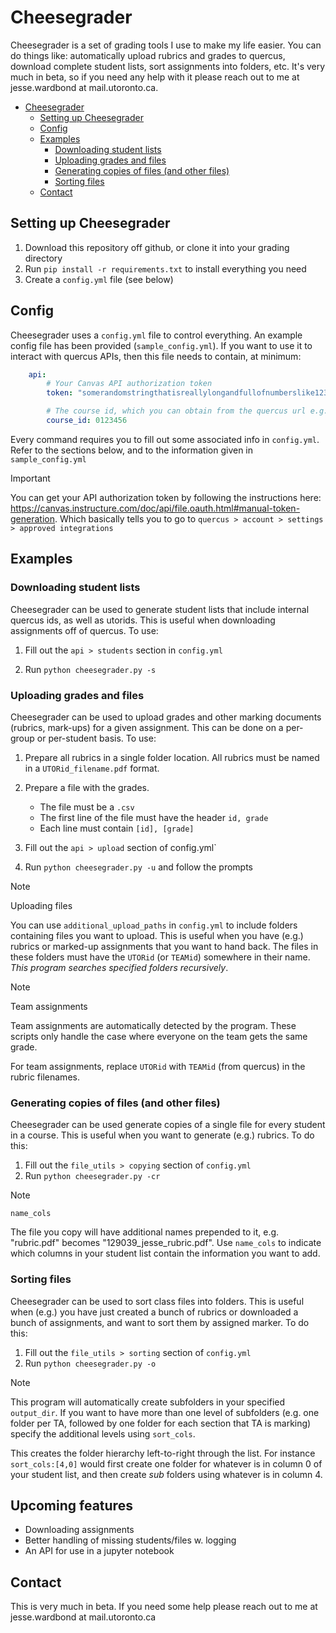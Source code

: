 
# Cheesegrader
Cheesegrader is a set of grading tools I use to make my life easier. You can do things like: automatically upload rubrics and grades to quercus, download complete student lists, sort assignments into folders, etc. It's very much in beta, so if you need any help with it please reach out to me at jesse.wardbond at mail.utoronto.ca.

- [Cheesegrader](#cheesegrader)
  - [Setting up Cheesegrader](#setting-up-cheesegrader)
  - [Config](#config)
  - [Examples](#examples)
    - [Downloading student lists](#downloading-student-lists)
    - [Uploading grades and files](#uploading-grades-and-files)
    - [Generating copies of files (and other files)](#generating-copies-of-files-and-other-files)
    - [Sorting files](#sorting-files)
  - [Contact](#contact)

## Setting up Cheesegrader
<a name="setup"></a>

1. Download this repository off github, or clone it into your grading directory
2. Run `pip install -r requirements.txt` to install everything you need
3. Create a `config.yml` file (see below)

## Config
<a name="config"></a>

Cheesegrader uses a `config.yml` file to control everything.  An example config file has been provided (`sample_config.yml`). If you want to use it to interact with quercus APIs, then this file needs to contain, at minimum:

~~~yaml
    api:
        # Your Canvas API authorization token 
        token: "somerandomstringthatisreallylongandfullofnumberslike123123121809132andsymbols$%#$%#$%"

        # The course id, which you can obtain from the quercus url e.g. https://q.utoronto.ca/courses/[>= 6-digit number]
        course_id: 0123456
~~~

Every command requires you to fill out some associated info in `config.yml`. Refer to the sections below, and to the information given in `sample_config.yml`

>[!IMPORTANT]
> You can get your API authorization token by following the instructions here: https://canvas.instructure.com/doc/api/file.oauth.html#manual-token-generation. Which basically tells you to go to `quercus > account > settings > approved integrations`   

## Examples
### Downloading student lists
<a name="s"></a>
Cheesegrader can be used to generate student lists that include internal quercus ids, as well as utorids. This is useful when downloading assignments off of quercus. To use:
1. Fill out the `api > students` section in `config.yml`

2. Run `python cheesegrader.py -s`

### Uploading grades and files
<a name="u"></a>

Cheesegrader can be used to upload grades and other marking documents (rubrics, mark-ups) for a given assignment. This can be done on a per-group or per-student basis. To use:

1. Prepare all rubrics in a single folder location. All rubrics must be named in a `UTORid_filename.pdf` format.


2. Prepare a file with the grades.
   - The file must be a `.csv`
   - The first line of the file must have the header `id, grade`
   - Each line must contain `[id], [grade]`
3. Fill out the `api > upload` section of config.yml`


4. Run `python cheesegrader.py -u` and follow the prompts

> [!NOTE]
> Uploading files
> 
> You can use `additional_upload_paths` in `config.yml` to include folders containing files you want to upload. This is useful when you have (e.g.) rubrics or marked-up assignments that you want to hand back. The files in these folders must have the `UTORid` (or `TEAMid`) somewhere in their name. *This program searches specified folders recursively*.

>[!NOTE]
> Team assignments
>
> Team assignments are automatically detected by the program. These scripts only handle the case where everyone on the team gets the same grade. 
>
> For team assignments, replace `UTORid` with `TEAMid` (from quercus) in the rubric filenames.

### Generating copies of files (and other files)
<a name="cr"></a>

Cheesegrader can be used generate copies of a single file for every student in a course. This is useful when you want to generate (e.g.) rubrics. To do this:

1. Fill out the `file_utils > copying` section of `config.yml`
2. Run `python cheesegrader.py -cr`

>[!NOTE]
> `name_cols`
> 
> The file you copy will have additional names prepended to it, e.g. "rubric.pdf" becomes "129039_jesse_rubric.pdf". Use `name_cols` to indicate which columns in your student list contain the information you want to add. 

### Sorting files
<a name="o"></a>

Cheesegrader can be used to sort class files into folders. This is useful when (e.g.) you have just created a bunch of rubrics or downloaded a bunch of assignments, and want to sort them by assigned marker. To do this:

1. Fill out the `file_utils > sorting` section of `config.yml`
2. Run `python cheesegrader.py -o`
   
>[!NOTE]
> This program will automatically create subfolders in your specified `output_dir`. If you want to have more than one level of subfolders (e.g. one folder per TA, followed by one folder for each section that TA is marking) specify the additional levels using `sort_cols`. 
>
>This creates the folder hierarchy left-to-right through the list. For instance `sort_cols:[4,0]` would first create one folder for whatever is in column 0 of your student list, and then create *sub* folders using whatever is in column 4.

## Upcoming features
- Downloading assignments
- Better handling of missing students/files w. logging
- An API for use in a jupyter notebook

## Contact
This is very much in beta. If you need some help please reach out to me at jesse.wardbond at mail.utoronto.ca
